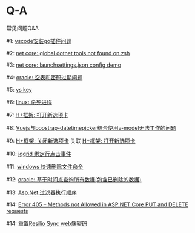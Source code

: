 # Q-A
常见问题Q&amp;A

#1: [vscode安装go插件问题](https://github.com/cnfanhua/Q-A/issues/1)

#2: [net core: global dotnet tools not found on zsh](https://github.com/cnfanhua/Q-A/issues/2)

#3: [net core: launchsettings.json config demo](https://github.com/cnfanhua/Q-A/issues/3)

#4: [oracle: 空表和密码过期问题](https://github.com/cnfanhua/Q-A/issues/4)

#5: [vs key](https://github.com/cnfanhua/Q-A/issues/5)

#6: [linux: 杀死进程](https://github.com/cnfanhua/Q-A/issues/6)

#7: [H+框架: 打开新选项卡](https://github.com/cnfanhua/Q-A/issues/7)

#8: [Vuejs与boostrap-datetimepicker结合使用v-model无法工作的问题](https://github.com/cnfanhua/Q-A/issues/8)

#9: [H+框架: 关闭新选项卡](https://github.com/cnfanhua/Q-A/issues/9)  关联 [H+框架: 打开新选项卡](https://github.com/cnfanhua/Q-A/issues/7)

#10: [jqgrid 绑定行点击事件](https://github.com/cnfanhua/Q-A/issues/10)

#11: [windows 快速删除文件命令](https://github.com/cnfanhua/Q-A/issues/11)

#12: [oracle: 基于时间点查询所有数据(包含已删除的数据)](https://github.com/cnfanhua/Q-A/issues/12)

#13: [Asp.Net 过滤器执行顺序](https://github.com/cnfanhua/Q-A/issues/13)

#14: [Error 405 – Methods not Allowed in ASP.NET Core PUT and DELETE requests](https://github.com/cnfanhua/Q-A/issues/14)

#14: [重置Resilio Sync web端密码](https://github.com/cnfanhua/Q-A/issues/15)
